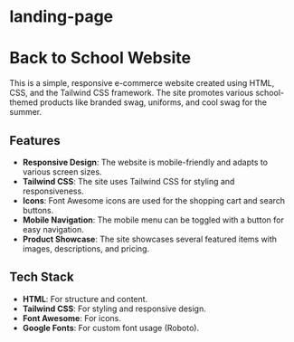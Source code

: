 # landing-page
# Back to School Website

This is a simple, responsive e-commerce website created using HTML, CSS, and the Tailwind CSS framework. The site promotes various school-themed products like branded swag, uniforms, and cool swag for the summer.

## Features

- **Responsive Design**: The website is mobile-friendly and adapts to various screen sizes.
- **Tailwind CSS**: The site uses Tailwind CSS for styling and responsiveness.
- **Icons**: Font Awesome icons are used for the shopping cart and search buttons.
- **Mobile Navigation**: The mobile menu can be toggled with a button for easy navigation.
- **Product Showcase**: The site showcases several featured items with images, descriptions, and pricing.

## Tech Stack

- **HTML**: For structure and content.
- **Tailwind CSS**: For styling and responsive design.
- **Font Awesome**: For icons.
- **Google Fonts**: For custom font usage (Roboto).


